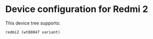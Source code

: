 Device configuration for Redmi 2
==============================
This device tree supports:

    redmi2 (wt88047 variant)

